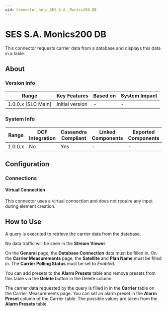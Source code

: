```yaml
---
uid: Connector_help_SES_S.A._Monics200_DB
---
```


# SES S.A. Monics200 DB

This connector requests carrier data from a database and displays this data in a table.

## About

### Version Info

| Range                | Key Features     | Based on     | System Impact     |
|----------------------|------------------|--------------|-------------------|
| 1.0.0.x [SLC Main]   | Initial version  | -            | -                 |

### System Info

| Range     | DCF Integration     | Cassandra Compliant     | Linked Components     | Exported Components     |
|-----------|---------------------|-------------------------|-----------------------|-------------------------|
| 1.0.0.x   | No                  | Yes                     | -                     | -                       |

## Configuration

### Connections

#### Virtual Connection

This connector uses a virtual connection and does not require any input during element creation.

## How to Use

A query is executed to retrieve the carrier data from the database.

No data traffic will be seen in the **Stream Viewer**.

On the **General** page, the **Database Connection** data must be filled in.
On the **Carrier Measurements** page, the **Satellite** and **Plan Name** must be filled in. The **Carrier Polling Status** must be set to *Enabled*.

You can add presets to the **Alarm Presets** table and remove presets from this table via the **Delete** button in the Delete column.

The carrier data requested by the query is filled in in the **Carrier** table on the Carrier Measurements page. You can set an alarm preset in the **Alarm Preset** column of the Carrier table. The possible values are taken from the **Alarm Presets** table.
